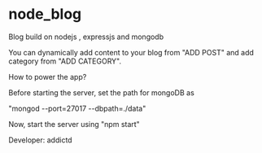 # node_blog

Blog build on nodejs , expressjs and mongodb

You can dynamically add content to your blog from "ADD POST" and add category from "ADD CATEGORY".

How to power the app?

Before starting the server, set the path for mongoDB as

"mongod --port=27017 --dbpath=./data"

Now, start the server using "npm start"

Developer: addictd
